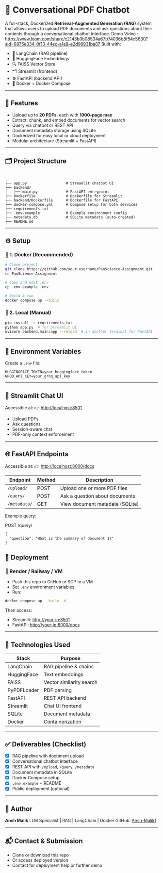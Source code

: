 ﻿
# 🚀 Conversational PDF Chatbot

A full-stack, Dockerized **Retrieval-Augmented Generation (RAG)** system that allows users to upload PDF documents and ask questions about their contents through a conversational chatbot interface.
Demo Video : https://www.loom.com/share/c2143b0b08534a67b74036b8f54c5630?sid=0875e334-0f13-44ec-a1e8-e2d98931ba87
Built with:
- 🧠 LangChain (RAG pipeline)
- 🤖 HuggingFace Embeddings
- 🔍 FAISS Vector Store
- 🗂️ Streamlit (frontend)
- ⚙️ FastAPI (backend API)
- 🐳 Docker + Docker Compose

---

## 📌 Features

- Upload up to **20 PDFs**, each with **1000-page max**
- Extract, chunk, and embed documents for vector search
- Query via chatbot or REST API
- Document metadata storage using SQLite
- Dockerized for easy local or cloud deployment
- Modular architecture (Streamlit + FastAPI)

---

## 🗂️ Project Structure

```

.
├── app.py                  # Streamlit chatbot UI
├── backend/
│   ├── main.py             # FastAPI entrypoint
├── Dockerfile              # Dockerfile for Streamlit
├── backend/Dockerfile      # Dockerfile for FastAPI
├── docker-compose.yml      # Compose setup for both services
├── requirements.txt
├── .env.example            # Example environment config
├── metadata.db             # SQLite metadata (auto-created)
├── README.md

````

---

## ⚙️ Setup

### 🐳 1. Docker (Recommended)

```bash
# Clone project
git clone https://github.com/your-username/PanScience-Assignment.git
cd PanScience-Assignment

# Copy and edit .env
cp .env.example .env

# Build & run
docker compose up --build
````

### 🔌 2. Local (Manual)

```bash
pip install -r requirements.txt
python app.py  # for Streamlit UI
uvicorn backend.main:app --reload  # in another terminal for FastAPI
```

---

## 📄 Environment Variables

Create a `.env` file:

```
HUGGINGFACE_TOKEN=your_huggingface_token
GROQ_API_KEY=your_groq_api_key
```

---

## 💬 Streamlit Chat UI

Accessible at:
👉 [http://localhost:8501](http://localhost:8501)

* Upload PDFs
* Ask questions
* Session-aware chat
* PDF-only context enforcement

---

## 🌐 FastAPI Endpoints

Accessible at:
👉 [http://localhost:8000/docs](http://localhost:8000/docs)

| Endpoint     | Method | Description                     |
| ------------ | ------ | ------------------------------- |
| `/upload/`   | POST   | Upload one or more PDF files    |
| `/query/`    | POST   | Ask a question about documents  |
| `/metadata/` | GET    | View document metadata (SQLite) |

Example query:

POST /query/
```
{
  "question": "What is the summary of document 1?"
}
```
## 🧱 Deployment

### 📍 Render / Railway / VM

* Push this repo to GitHub or SCP to a VM
* Set `.env` environment variables
* Run:

```bash
docker compose up --build -d
```

Then access:

* Streamlit: [http://your-ip:8501](http://your-ip:8501)
* FastAPI: [http://your-ip:8000/docs](http://your-ip:8000/docs)

---

## 🧠 Technologies Used

| Stack       | Purpose                  |
| ----------- | ------------------------ |
| LangChain   | RAG pipeline & chains    |
| HuggingFace | Text embeddings          |
| FAISS       | Vector similarity search |
| PyPDFLoader | PDF parsing              |
| FastAPI     | REST API backend         |
| Streamlit   | Chat UI frontend         |
| SQLite      | Document metadata        |
| Docker      | Containerization         |

---

## ✅ Deliverables (Checklist)

* [x] RAG pipeline with document upload
* [x] Conversational chatbot interface
* [x] REST API with `/upload`, `/query`, `/metadata`
* [x] Document metadata in SQLite
* [x] Docker Compose setup
* [x] `.env.example` + README
* [x] Public deployment (optional)

---

## 🙌 Author

**Ansh Malik**
LLM Specialist | RAG | LangChain | Docker
GitHub: [Ansh-Malik1](https://github.com/Ansh-Malik1)

---

## 📬 Contact & Submission

* Clone or download this repo
* Or access deployed version 
* Contact for deployment help or further demo

